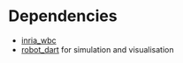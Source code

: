 # Dependencies
- [inria_wbc](https://github.com/resibots/inria_wbc)
- [robot_dart](https://github.com/resibots/robot_dart) for simulation and visualisation
